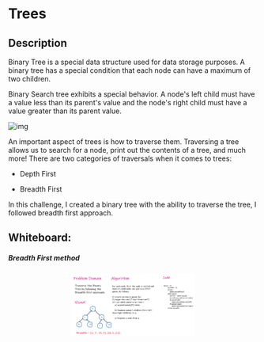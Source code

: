 # Trees


## Description

Binary Tree is a special data structure used for data storage purposes. A binary tree has a special condition that each node can have a maximum of two children.

Binary Search tree exhibits a special behavior. A node's left child must have a value less than its parent's value and the node's right child must have a value greater than its parent value.

![img](https://www.tutorialspoint.com/data_structures_algorithms/images/binary_search_tree.jpg)

An important aspect of trees is how to traverse them. Traversing a tree allows us to search for a node, print out the contents of a tree, and much more! There are two categories of traversals when it comes to trees:

 * Depth First
    
 * Breadth First

In this challenge, I created a binary tree with the ability to traverse the tree, I followed breadth first approach. 

## Whiteboard:

##### Breadth First method

<!-- ![img](/assets/tree/add.PNG) -->
<img src= '/assets/tree/breadth.PNG' style = 'display: block; margin-left: auto;   margin-right: auto; width: 50%; '>









